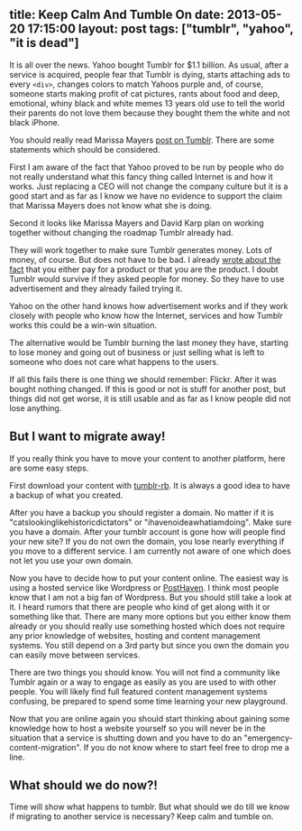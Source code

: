 title: Keep Calm And Tumble On
date: 2013-05-20 17:15:00
layout: post
tags: ["tumblr", "yahoo", "it is dead"]
---
It is all over the news. Yahoo bought Tumblr for $1.1 billion. As usual, after a service is acquired, people fear that Tumblr is dying, starts attaching ads to every ```<div>```, changes colors to match Yahoos purple and, of course, someone starts making profit of cat pictures, rants about food and deep, emotional, whiny black and white memes 13 years old use to tell the world their parents do not love them because they bought them the white and not black iPhone.
<!--MORE-->

You should really read Marissa Mayers [post on Tumblr][1]. There are some statements which should be considered.

First I am aware of the fact that Yahoo proved to be run by people who do not really understand what this fancy thing called Internet is and how it works. Just replacing a CEO will not change the company culture but it is a good start and as far as I know we have no evidence to support the claim that Marissa Mayers does not know what she is doing.

Second it looks like Marissa Mayers and David Karp plan on working together without changing the roadmap Tumblr already had.

They will work together to make sure Tumblr generates money. Lots of money, of course. But does not have to be bad. I already [wrote about the fact][2] that you either pay for a product or that you are the product. I doubt Tumblr would survive if they asked people for money. So they have to use advertisement and they already failed trying it.

Yahoo on the other hand knows how advertisement works and if they work closely with people who know how the Internet, services and how Tumblr works this could be a win-win situation.

The alternative would be Tumblr burning the last money they have, starting to lose money and going out of business or just selling what is left to someone who does not care what happens to the users.

If all this fails there is one thing we should remember: Flickr. After it was bought nothing changed. If this is good or not is stuff for another post, but things did not get worse, it is still usable and as far as I know people did not lose anything.

## But I want to migrate away!
If you really think you have to move your content to another platform, here are some easy steps.

First download your content with [tumblr-rb][3]. It is always a good idea to have a backup of what you created.

After you have a backup you should register a domain. No matter if it is "catslookinglikehistoricdictators" or "ihavenoideawhatiamdoing". Make sure you have a domain. After your tumblr account is gone how will people find your new site? If you do not own the domain, you lose nearly everything if you move to a different service. I am currently not aware of one which does not let you use your own domain.

Now you have to decide how to put your content online. The easiest way is using a hosted service like Wordpress or [PostHaven][4]. I think most people know that I am not a big fan of Wordpress. But you should still take a look at it. I heard rumors that there are people who kind of get along with it or something like that. There are many more options but you either know them already or you should really use something hosted which does not require any prior knowledge of websites, hosting and content management systems. You still depend on a 3rd party but since you own the domain you can easily move between services.

There are two things you should know. You will not find a community like Tumblr again or a way to engage as easily as you are used to with other people. You will likely find full featured content management systems confusing, be prepared to spend some time learning your new playground.

Now that you are online again you should start thinking about gaining some knowledge how to host a website yourself so you will never be in the situation that a service is shutting down and you have to do an "emergency-content-migration". If you do not know where to start feel free to drop me a line.

## What should we do now?!
Time will show what happens to tumblr. But what should we do till we know if migrating to another service is necessary? Keep calm and tumble on.

[1]: http://marissamayr.tumblr.com/post/50902274591/im-delighted-to-announce-that-weve-reached-an
[2]: http://www.screamingatmyscreen.com/2013/1/i-am-the-product-and-that-is-okay/
[3]: http://mwunsch.tumblr.com/post/50840768162/backup-your-tumblr-with-tumblr-rb-v2-1-0
[4]: https://posthaven.com